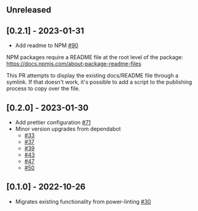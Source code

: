 ## Unreleased

## [0.2.1] - 2023-01-31

- Add readme to NPM [#90](https://github.com/powerhome/power-tools/pull/90)

NPM packages require a README file at the root level of the package: https://docs.npmjs.com/about-package-readme-files

This PR attempts to display the existing docs/README file through a symlink. If that doesn't work, it's possible to add a script to the publishing process to copy over the file.

## [0.2.0] - 2023-01-30

- Add prettier configuration [#71](https://github.com/powerhome/power-tools/pull/71)
- Minor version upgrades from dependabot
  - [#33](https://github.com/powerhome/power-tools/pull/33)
  - [#37](https://github.com/powerhome/power-tools/pull/37)
  - [#39](https://github.com/powerhome/power-tools/pull/39)
  - [#43](https://github.com/powerhome/power-tools/pull/43)
  - [#47](https://github.com/powerhome/power-tools/pull/47)
  - [#50](https://github.com/powerhome/power-tools/pull/50)

## [0.1.0] - 2022-10-26

- Migrates existing functionality from power-linting [#30](https://github.com/powerhome/power-tools/pull/30)
